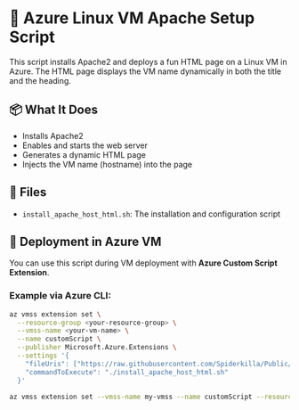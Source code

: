 
# 🐧 Azure Linux VM Apache Setup Script

This script installs Apache2 and deploys a fun HTML page on a Linux VM in Azure. The HTML page displays the VM name dynamically in both the title and the heading.

## 📦 What It Does

- Installs Apache2
- Enables and starts the web server
- Generates a dynamic HTML page
- Injects the VM name (hostname) into the page

## 📂 Files

- `install_apache_host_html.sh`: The installation and configuration script

## 🚀 Deployment in Azure VM

You can use this script during VM deployment with **Azure Custom Script Extension**.

### Example via Azure CLI:

```bash
az vmss extension set \
  --resource-group <your-resource-group> \
  --vmss-name <your-vm-name> \
  --name customScript \
  --publisher Microsoft.Azure.Extensions \
  --settings '{
    "fileUris": ["https://raw.githubusercontent.com/Spiderkilla/Public/refs/heads/main/VMSS/install_apache_host_html.sh"],
    "commandToExecute": "./install_apache_host_html.sh"
  }'

az vmss extension set --vmss-name my-vmss --name customScript --resource-group my-group --version 2.0 --publisher Microsoft.Azure.Extensions --settings '{"commandToExecute": "echo testing"}'
